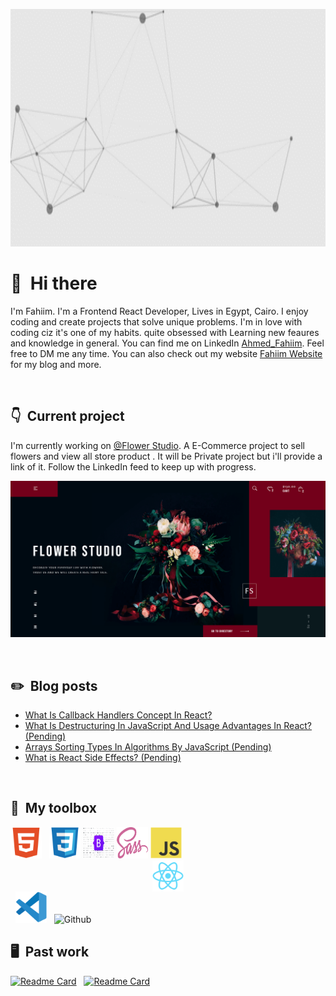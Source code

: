 <p align="center">
  <img src="/header.gif" width="100%" height="380"/>
</p>

# 👋 &nbsp;Hi there

I'm Fahiim. I'm a Frontend React Developer, Lives in Egypt, Cairo. I enjoy coding and create projects that solve unique problems. I'm in love with coding ciz it's one of my habits. quite obsessed with Learning new feaures and knowledge in general. You can find me on LinkedIn [Ahmed_Fahiim](https://www.linkedin.com/in/ahmed-fahiim-187892238/). Feel free to DM me any time. You can also check out my website [Fahiim Website](https://portfolio-ahmedfahiim.vercel.app/) for my blog and more.

&nbsp;

## 👇 &nbsp;Current project

I'm currently working on [@Flower Studio](). A E-Commerce project to sell flowers and view all store product . It will be Private project but i'll provide a link of it. Follow the LinkedIn feed to keep up with progress.

![Flower Studio](/assets/flower.png)

&nbsp;

## ✏️ &nbsp;Blog posts

<!-- BLOG-POST-LIST:START -->

- [What Is Callback Handlers Concept In React?](https://www.linkedin.com/feed/update/urn:li:activity:6994337070928310272/)
- [What Is Destructuring In JavaScript And Usage Advantages In React? (Pending)]()
- [Arrays Sorting Types In Algorithms By JavaScript (Pending)]()
- [What is React Side Effects? (Pending)]()
<!-- BLOG-POST-LIST:END -->

&nbsp;

## 🧰 &nbsp;My toolbox

<img  src="https://raw.githubusercontent.com/devicons/devicon/1119b9f84c0290e0f0b38982099a2bd027a48bf1/icons/html5/html5-plain.svg" alt="HTML5" width="50" height="50"/> &nbsp;
<img  src="https://raw.githubusercontent.com/devicons/devicon/1119b9f84c0290e0f0b38982099a2bd027a48bf1/icons/css3/css3-original.svg" alt="CSS3" width="50" height="50"/>
<img  src="/assets/bootstrap.png" alt="Bootstrap" width="50" height="50"/>
<img  src="/assets/sass.png" alt="SCSS" width="50" height="50"/>
<img  src="https://raw.githubusercontent.com/devicons/devicon/1119b9f84c0290e0f0b38982099a2bd027a48bf1/icons/javascript/javascript-original.svg" alt="JavaScript" width="50" height="50"/> &nbsp;
<img  src="https://raw.githubusercontent.com/devicons/devicon/1119b9f84c0290e0f0b38982099a2bd027a48bf1/icons/react/react-original.svg" alt="ReactJS" width="50" height="50" style="margin:0 auto; display:block;"/> &nbsp;
<img  src="https://raw.githubusercontent.com/devicons/devicon/1119b9f84c0290e0f0b38982099a2bd027a48bf1/icons/vscode/vscode-original.svg" alt="VSCode" width="50" height="50"/> &nbsp;
<img  src="https://github.com/CyrisXD/CyrisXD/raw/master/assets/Github.png" alt="Github"/> &nbsp;
&nbsp;

## 🖥 &nbsp;Past work

[![Readme Card](https://github-readme-stats.vercel.app/api/pin/?username=AhmedFahiim&repo=Cappa-Hotel&bg_color=0d1116&title_color=ce09ec&text_color=a4aacb&icon_color=007ec6)](https://github.com/AhmedFahiim/Cappa-Hotel) &nbsp;
[![Readme Card](https://github-readme-stats.vercel.app/api/pin/?username=AhmedFahiim&repo=Portfolio&bg_color=0d1116&title_color=ce09ec&text_color=a4aacb&icon_color=007ec6)](https://github.com/AhmedFahiim/Portfolio)

&nbsp;
